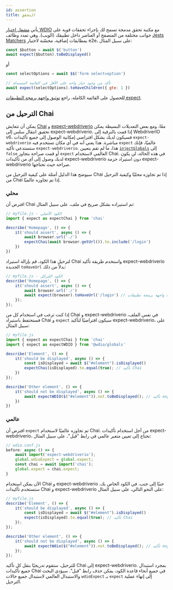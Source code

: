 ```yaml
---
id: assertion
title: التحقق
---
```


يأتي [مشغل اختبار WDIO](https://webdriver.io/docs/clioptions) مع مكتبة تحقق مدمجة تسمح لك بإجراء تحققات قوية على جوانب مختلفة من المتصفح أو العناصر داخل تطبيقك (الويب). وهي تمدد وظائف [Jests Matchers](https://jestjs.io/docs/en/using-matchers) بمطابقات إضافية، محسّنة لاختبار e2e، على سبيل المثال:

```js
const $button = await $('button')
await expect($button).toBeDisplayed()
```

أو

```js
const selectOptions = await $$('form select>option')

// تأكد من وجود خيار واحد على الأقل في القائمة المنسدلة
await expect(selectOptions).toHaveChildren({ gte: 1 })
```

للحصول على القائمة الكاملة، راجع [توثيق واجهة برمجة التطبيقات expect](/docs/api/expect-webdriverio).

## الترحيل من Chai

يمكن أن تتعايش [Chai](https://www.chaijs.com/) و [expect-webdriverio](https://github.com/webdriverio/expect-webdriverio#readme) معًا، ومع بعض التعديلات البسيطة يمكن تحقيق انتقال سلس إلى expect-webdriverio. إذا قمت بالترقية إلى WebdriverIO v6، فسيكون لديك بشكل افتراضي إمكانية الوصول إلى جميع تأكيدات `expect-webdriverio` مباشرة. هذا يعني أنه في أي مكان تستخدم فيه `expect` عالميًا، فإنك ستستدعي تأكيد `expect-webdriverio`. هذا، ما لم تقم بتعيين [`injectGlobals`](/docs/configuration#injectglobals) إلى `false` أو قمت صراحة بتجاوز `expect` العالمي لاستخدام Chai. في هذه الحالة، لن يكون لديك وصول إلى أي من تأكيدات expect-webdriverio دون استيراد حزمة expect-webdriverio صراحة حيث تحتاجها.

سيوضح هذا الدليل أمثلة على كيفية الترحيل من Chai إذا تم تجاوزه محليًا وكيفية الترحيل من Chai إذا تم تجاوزه عالميًا.

### محلي

افترض أن Chai تم استيراده بشكل صريح في ملف، على سبيل المثال:

```js
// myfile.js - الكود الأصلي
import { expect as expectChai } from 'chai'

describe('Homepage', () => {
    it('should assert', async () => {
        await browser.url('./')
        expectChai(await browser.getUrl()).to.include('/login')
    })
})
```

لترحيل هذا الكود، قم بإزالة استيراد Chai واستخدم طريقة تأكيد expect-webdriverio الجديدة `toHaveUrl` بدلاً من ذلك:

```js
// myfile.js - الكود المُرحّل
describe('Homepage', () => {
    it('should assert', async () => {
        await browser.url('./')
        await expect(browser).toHaveUrl('/login') // طريقة واجهة برمجة تطبيقات expect-webdriverio الجديدة https://webdriver.io/docs/api/expect-webdriverio.html#tohaveurl
    });
});
```

إذا كنت ترغب في استخدام كل من Chai و expect-webdriverio في نفس الملف، فستحتفظ باستيراد Chai و `expect` سيكون افتراضيًا لتأكيد expect-webdriverio، على سبيل المثال:

```js
// myfile.js
import { expect as expectChai } from 'chai'
import { expect as expectWDIO } from '@wdio/globals'

describe('Element', () => {
    it('should be displayed', async () => {
        const isDisplayed = await $("#element").isDisplayed()
        expectChai(isDisplayed).to.equal(true); // تأكيد Chai
    })
});

describe('Other element', () => {
    it('should not be displayed', async () => {
        await expectWDIO($("#element")).not.toBeDisplayed(); // تأكيد expect-webdriverio
    })
})
```

### عالمي

افترض أن `expect` تم تجاوزه عالميًا لاستخدام Chai. من أجل استخدام تأكيدات expect-webdriverio، نحتاج إلى تعيين متغير عالمي في رابط "قبل"، على سبيل المثال:

```js
// wdio.conf.js
before: async () => {
    await import('expect-webdriverio');
    global.wdioExpect = global.expect;
    const chai = await import('chai');
    global.expect = chai.expect;
}
```

الآن يمكن استخدام Chai و expect-webdriverio جنبًا إلى جنب. في الكود الخاص بك، ستستخدم تأكيدات Chai و expect-webdriverio على النحو التالي، على سبيل المثال:

```js
// myfile.js
describe('Element', () => {
    it('should be displayed', async () => {
        const isDisplayed = await $("#element").isDisplayed()
        expect(isDisplayed).to.equal(true); // تأكيد Chai
    });
});

describe('Other element', () => {
    it('should not be displayed', async () => {
        await expectWdio($("#element")).not.toBeDisplayed(); // تأكيد expect-webdriverio
    });
});
```

للترحيل، ستقوم تدريجيًا بنقل كل تأكيد Chai إلى expect-webdriverio. بمجرد استبدال جميع تأكيدات Chai في جميع أنحاء قاعدة الكود، يمكن حذف رابط "قبل". سيؤدي البحث والاستبدال العالمي لاستبدال جميع حالات `wdioExpect` بـ `expect` إلى إنهاء عملية الترحيل.